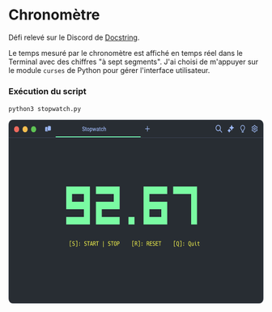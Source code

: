 # Chronomètre

Défi relevé sur le Discord de [Docstring][docstring].

Le temps mesuré par le chronomètre est affiché en temps réel dans le Terminal avec des chiffres "à sept segments". J'ai choisi de m'appuyer sur le module `curses` de Python pour gérer l'interface utilisateur.

### Exécution du script

```
python3 stopwatch.py
```

<img src="assets/stopwatch.png" width="600px" height="363px" alt="Démo">


[docstring]: https://www.docstring.fr

